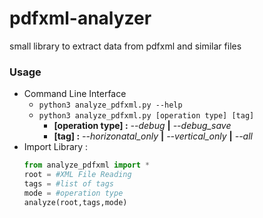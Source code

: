 # pdfxml-analyzer
small library to extract data from pdfxml and similar files 

### Usage
* Command Line Interface
  * `python3 analyze_pdfxml.py --help`
  * `python3 analyze_pdfxml.py [operation type] [tag]`
     * **[operation type] :** *--debug* **|** *--debug_save*
     * **[tag] :** *--horizonatal_only* **|** *--vertical_only* **|** *--all*
* Import Library :
   ```python
   from analyze_pdfxml import * 
   root = #XML File Reading
   tags = #list of tags 
   mode = #operation type
   analyze(root,tags,mode)
   ```
